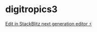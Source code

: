 # digitropics3

[Edit in StackBlitz next generation editor ⚡️](https://stackblitz.com/~/github.com/smosgasbord/digitropics3)